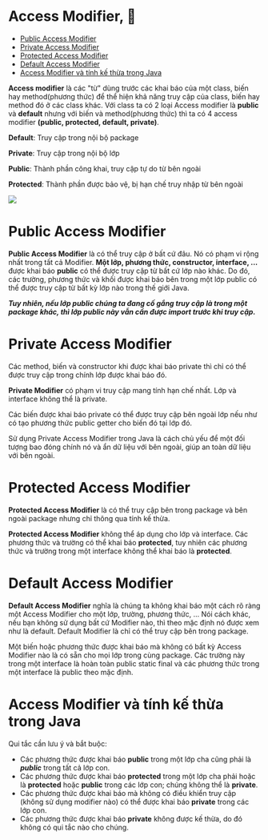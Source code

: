 # Access Modifier, 👋

- [Public Access Modifier](#public-access-modifier)
- [Private Access Modifier](#private-access-modifier)
- [Protected Access Modifier](#protected-access-modifier)
- [Default Access Modifier](#default-access-modifier)
- [Access Modifier và tính kế thừa trong Java](#access-modifier-và-tính-kế-thừa-trong-java)

**Access modifier** là các "từ" dùng trước các khai báo của một class, biến hay method(phương thức) để thể hiện khả năng truy cập của class, biến hay method đó ở các class khác. Với class ta có 2 loại Access modifier là **public** và **default** nhưng với biến và method(phương thức) thì ta có 4 access modifier **(public, protected, default, private)**.

**Default**: Truy cập trong nội bộ package

**Private**: Truy cập trong nội bộ lớp

**Public**: Thành phần công khai, truy cập tự do từ bên ngoài

**Protected**: Thành phần được bảo vệ, bị hạn chế truy nhập từ bên ngoài

![](https://images.viblo.asia/full/3efc9ede-d8e3-4b93-b1f0-7b46e1e773f3.png)

# Public Access Modifier

**Public Access Modifier** là có thể truy cập ở bất cứ đâu. Nó có phạm vi rộng nhất trong tất cả Modifier. **Một lớp, phương thức, constructor, interface, ...** được khai báo **public** có thể được truy cập từ bất cứ lớp nào khác. Do đó, các trường, phương thức và khối được khai báo bên trong một lớp public có thể được truy cập từ bất kỳ lớp nào trong thế giới Java.

**_Tuy nhiên, nếu lớp public chúng ta đang cố gắng truy cập là trong một package khác, thì lớp public này vẫn cần được import trước khi truy cập._**

# Private Access Modifier

Các method, biến và constructor khi được khai báo private thì chỉ có thể được truy cập trong chính lớp được khai báo đó.

**Private Modifier** có phạm vi truy cập mang tính hạn chế nhất. Lớp và interface không thể là private.

Các biến được khai báo private có thể được truy cập bên ngoài lớp nếu như có tạo phương thức public getter cho biến đó tại lớp đó.

Sử dụng Private Access Modifier trong Java là cách chủ yếu để một đối tượng bao đóng chính nó và ẩn dữ liệu với bên ngoài, giúp an toàn dữ liệu với bên ngoài.

# Protected Access Modifier

**Protected Access Modifier** là có thể truy cập bên trong package và bên ngoài package nhưng chỉ thông qua tính kế thừa.

**Protected Access Modifier** không thể áp dụng cho lớp và interface. Các phương thức và trường có thể khai báo **protected**, tuy nhiên các phương thức và trường trong một interface không thể khai báo là **protected**.

# Default Access Modifier

**Default Access Modifier** nghĩa là chúng ta không khai báo một cách rõ ràng một Access Modifier cho một lớp, trường, phương thức, ... Nói cách khác, nếu bạn không sử dụng bất cứ Modifier nào, thì theo mặc định nó được xem như là default. Default Modifier là chỉ có thể truy cập bên trong package.

Một biến hoặc phương thức được khai báo mà không có bất kỳ Access Modifier nào là có sẵn cho mọi lớp trong cùng package. Các trường này trong một interface là hoàn toàn public static final và các phương thức trong một interface là public theo mặc định.

# Access Modifier và tính kế thừa trong Java

Qui tắc cần lưu ý và bắt buộc:

- Các phương thức được khai báo **public** trong một lớp cha cũng phải là **_public_** trong tất cả lớp con.
- Các phương thức được khai báo **protected** trong một lớp cha phải hoặc là **protected** hoặc **public** trong các lớp con; chúng không thể là **private**.
- Các phương thức được khai báo mà không có điều khiển truy cập (không sử dụng modifier nào) có thể được khai báo **private** trong các lớp con.
- Các phương thức được khai báo **private** không được kế thừa, do đó không có qui tắc nào cho chúng.
